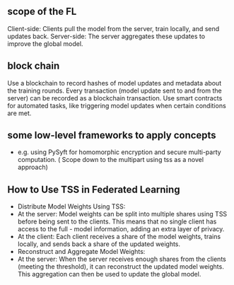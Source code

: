 

## scope of the FL 

Client-side: Clients pull the model from the server, train locally, and send updates back.
Server-side: The server aggregates these updates to improve the global model.


## block chain

Use a blockchain to record hashes of model updates and metadata about the training rounds.
Every transaction (model update sent to and from the server) can be recorded as a blockchain transaction.
Use smart contracts for automated tasks, like triggering model updates when certain conditions are met.

## some low-level frameworks to apply concepts

- e.g. using PySyft for homomorphic encryption and secure multi-party computation. ( Scope down to the multipart using tss as a novel approach)

## How to Use TSS in Federated Learning

- Distribute Model Weights Using TSS:
- At the server: Model weights can be split into multiple shares using TSS before being sent to the clients. This means that no single client has access to the full - model information, adding an extra layer of privacy.
- At the client: Each client receives a share of the model weights, trains locally, and sends back a share of the updated weights.
- Reconstruct and Aggregate Model Weights:
- At the server: When the server receives enough shares from the clients (meeting the threshold), it can reconstruct the updated model weights. This aggregation can then be used to update the global model.